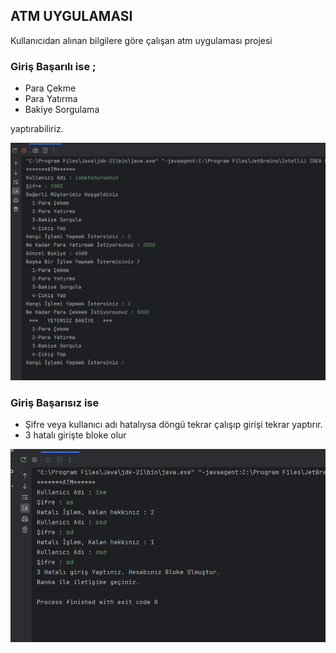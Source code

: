 ## ATM UYGULAMASI

Kullanıcıdan alınan bilgilere göre çalışan atm uygulaması projesi

### Giriş Başarılı ise ;

 - Para Çekme
 - Para Yatırma
 - Bakiye Sorgulama 

yaptırabiliriz. 

![](a.png)

### Giriş Başarısız ise 

- Şifre veya kullanıcı adı hatalıysa döngü tekrar çalışıp girişi tekrar yaptırır.
- 3 hatalı girişte bloke olur

![](b.png)